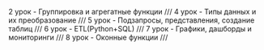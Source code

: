2 урок - Группировка и агрегатные функции ///
4 урок - Типы данных и их преобразование ///
5 урок - Подзапросы, представления, создание таблиц ///
6 урок - ETL(Python+SQL) ///
7 урок - Графики, дашборды и мониторинги ///
8 урок - Оконные функции ///
